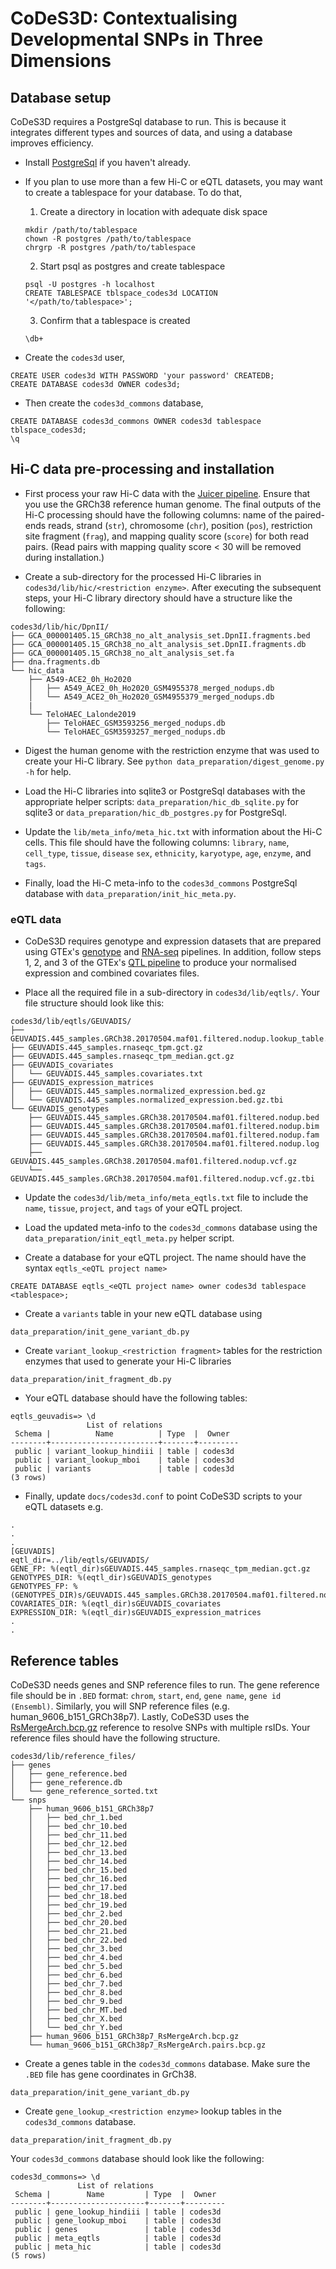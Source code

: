 # CoDeS3D: Contextualising Developmental SNPs in Three Dimensions

## Database setup
CoDeS3D requires a PostgreSql database to run. This is because it integrates different types and sources of data, and using a database improves efficiency.
- Install [PostgreSql](https://www.postgresql.org) if you haven't already.
- If you plan to use more than a few Hi-C or eQTL datasets, you may want to create a tablespace for your database. To do that,
    1. Create a directory in location with adequate disk space
    ```
    mkdir /path/to/tablespace
    chown -R postgres /path/to/tablespace
    chrgrp -R postgres /path/to/tablespace
    ```

    2. Start psql as postgres and create tablespace
    ```
    psql -U postgres -h localhost
    CREATE TABLESPACE tblspace_codes3d LOCATION '</path/to/tablespace>';
    ```

    3. Confirm that a tablespace is created
    ```
    \db+
    ```
- Create the `codes3d` user,
```
CREATE USER codes3d WITH PASSWORD 'your password' CREATEDB;
CREATE DATABASE codes3d OWNER codes3d;
```

- Then create the `codes3d_commons` database,
```
CREATE DATABASE codes3d_commons OWNER codes3d tablespace tblspace_codes3d;
\q
```


## Hi-C data pre-processing and installation
- First process your raw Hi-C data with the [Juicer pipeline](https://github.com/aidenlab/juicer). Ensure that you use the GRCh38 reference human genome. The final outputs of the Hi-C processing should have the following columns: name of the paired-ends reads, strand (`str`), chromosome (`chr`), position (`pos`), restriction site fragment (`frag`), and mapping quality score (`score`) for both read pairs. (Read pairs with mapping quality score < 30 will be removed during installation.)

- Create a sub-directory for the processed Hi-C libraries in `codes3d/lib/hic/<restriction enzyme>`. After executing the subsequent steps, your Hi-C library directory should have a structure like the following:
```
codes3d/lib/hic/DpnII/
├── GCA_000001405.15_GRCh38_no_alt_analysis_set.DpnII.fragments.bed
├── GCA_000001405.15_GRCh38_no_alt_analysis_set.DpnII.fragments.db
├── GCA_000001405.15_GRCh38_no_alt_analysis_set.fa
├── dna.fragments.db
└── hic_data
    ├── A549-ACE2_0h_Ho2020
    │   ├── A549_ACE2_0h_Ho2020_GSM4955378_merged_nodups.db
    │   └── A549_ACE2_0h_Ho2020_GSM4955379_merged_nodups.db
    |
    └── TeloHAEC_Lalonde2019
        ├── TeloHAEC_GSM3593256_merged_nodups.db
        └── TeloHAEC_GSM3593257_merged_nodups.db
```
- Digest the human genome with the restriction enzyme that was used to create your Hi-C library. See `python data_preparation/digest_genome.py -h` for help.

- Load the Hi-C libraries into sqlite3 or PostgreSql databases with the appropriate helper scripts: `data_preparation/hic_db_sqlite.py` for sqlite3 or `data_preparation/hic_db_postgres.py` for PostgreSql.

- Update the `lib/meta_info/meta_hic.txt` with information about the Hi-C cells. This file should have the following columns: `library`, `name`, `cell_type`, `tissue`, `disease` `sex`, `ethnicity`, `karyotype`, `age`, `enzyme`, and `tags`.

- Finally, load the Hi-C meta-info to the `codes3d_commons` PostgreSql database with `data_preparation/init_hic_meta.py`.


### eQTL data
- CoDeS3D requires genotype and expression datasets that are prepared using GTEx's [genotype](https://github.com/broadinstitute/gtex-pipeline/tree/master/genotype) and [RNA-seq](https://github.com/broadinstitute/gtex-pipeline/tree/master/rnaseq) pipelines. In addition, follow steps 1, 2, and 3 of the GTEx's [QTL pipeline](https://github.com/broadinstitute/gtex-pipeline/tree/master/qtl) to produce your normalised expression and combined covariates files.

- Place all the required file in a sub-directory in `codes3d/lib/eqtls/`. Your file structure should look like this:
```
codes3d/lib/eqtls/GEUVADIS/
├── GEUVADIS.445_samples.GRCh38.20170504.maf01.filtered.nodup.lookup_table.txt.gz
├── GEUVADIS.445_samples.rnaseqc_tpm.gct.gz
├── GEUVADIS.445_samples.rnaseqc_tpm_median.gct.gz
├── GEUVADIS_covariates
│   └── GEUVADIS.445_samples.covariates.txt
├── GEUVADIS_expression_matrices
│   ├── GEUVADIS.445_samples.normalized_expression.bed.gz
│   └── GEUVADIS.445_samples.normalized_expression.bed.gz.tbi
└── GEUVADIS_genotypes
    ├── GEUVADIS.445_samples.GRCh38.20170504.maf01.filtered.nodup.bed
    ├── GEUVADIS.445_samples.GRCh38.20170504.maf01.filtered.nodup.bim
    ├── GEUVADIS.445_samples.GRCh38.20170504.maf01.filtered.nodup.fam
    ├── GEUVADIS.445_samples.GRCh38.20170504.maf01.filtered.nodup.log
    ├── GEUVADIS.445_samples.GRCh38.20170504.maf01.filtered.nodup.vcf.gz
    └── GEUVADIS.445_samples.GRCh38.20170504.maf01.filtered.nodup.vcf.gz.tbi
```

- Update the `codes3d/lib/meta_info/meta_eqtls.txt` file to include the `name`,	`tissue`,	`project`, and `tags` of your eQTL project.

- Load the updated meta-info to the `codes3d_commons` database using the `data_preparation/init_eqtl_meta.py` helper script.

- Create a database for your eQTL project. The name should have the syntax `eqtls_<eQTL project name>`
```
CREATE DATABASE eqtls_<eQTL project name> owner codes3d tablespace <tablespace>;
```

- Create a `variants` table in your new eQTL database using
```
data_preparation/init_gene_variant_db.py
```

- Create `variant_lookup_<restriction fragment>` tables for the restriction enzymes that used to generate your Hi-C libraries
```
data_preparation/init_fragment_db.py
```

- Your eQTL database should have the following tables:

```
eqtls_geuvadis=> \d
                 List of relations
 Schema |          Name          | Type  |  Owner  
--------+------------------------+-------+---------
 public | variant_lookup_hindiii | table | codes3d
 public | variant_lookup_mboi    | table | codes3d
 public | variants               | table | codes3d
(3 rows)
```

- Finally, update `docs/codes3d.conf` to point CoDeS3D scripts to your eQTL datasets e.g.
```
.
.
.
[GEUVADIS]
eqtl_dir=../lib/eqtls/GEUVADIS/
GENE_FP: %(eqtl_dir)sGEUVADIS.445_samples.rnaseqc_tpm_median.gct.gz
GENOTYPES_DIR: %(eqtl_dir)sGEUVADIS_genotypes
GENOTYPES_FP: %(GENOTYPES_DIR)s/GEUVADIS.445_samples.GRCh38.20170504.maf01.filtered.nodup.vcf.gz
COVARIATES_DIR: %(eqtl_dir)sGEUVADIS_covariates
EXPRESSION_DIR: %(eqtl_dir)sGEUVADIS_expression_matrices
.
.
```


## Reference tables
CoDeS3D needs genes and SNP reference files to run.
The gene reference file should be in `.BED` format: `chrom`, `start`, `end`,
`gene name`, `gene id (Ensembl)`.
Similarly, you will SNP reference files (e.g. human_9606_b151_GRCh38p7). Lastly,
CoDeS3D uses the [RsMergeArch.bcp.gz](https://ftp.ncbi.nlm.nih.gov/snp/organisms/human_9606_b151_GRCh38p7/database/organism_data/RsMergeArch.bcp.gz) reference to resolve SNPs with multiple rsIDs. Your reference files should have the following structure.
```
codes3d/lib/reference_files/
├── genes
│   ├── gene_reference.bed
│   ├── gene_reference.db
│   └── gene_reference_sorted.txt
└── snps
    ├── human_9606_b151_GRCh38p7
    │   ├── bed_chr_1.bed
    │   ├── bed_chr_10.bed
    │   ├── bed_chr_11.bed
    │   ├── bed_chr_12.bed
    │   ├── bed_chr_13.bed
    │   ├── bed_chr_14.bed
    │   ├── bed_chr_15.bed
    │   ├── bed_chr_16.bed
    │   ├── bed_chr_17.bed
    │   ├── bed_chr_18.bed
    │   ├── bed_chr_19.bed
    │   ├── bed_chr_2.bed
    │   ├── bed_chr_20.bed
    │   ├── bed_chr_21.bed
    │   ├── bed_chr_22.bed
    │   ├── bed_chr_3.bed
    │   ├── bed_chr_4.bed
    │   ├── bed_chr_5.bed
    │   ├── bed_chr_6.bed
    │   ├── bed_chr_7.bed
    │   ├── bed_chr_8.bed
    │   ├── bed_chr_9.bed
    │   ├── bed_chr_MT.bed
    │   ├── bed_chr_X.bed
    │   └── bed_chr_Y.bed
    ├── human_9606_b151_GRCh38p7_RsMergeArch.bcp.gz
    └── human_9606_b151_GRCh38p7_RsMergeArch.pairs.bcp.gz
```

- Create a genes table in the `codes3d_commons` database. Make sure the `.BED`
file has gene coordinates in GrCh38.
```
data_preparation/init_gene_variant_db.py
```

- Create `gene_lookup_<restriction enzyme>` lookup tables in the `codes3d_commons`
database.
```
data_preparation/init_fragment_db.py
```

Your `codes3d_commons` database should look like the following:
```
codes3d_commons=> \d
               List of relations
 Schema |        Name         | Type  |  Owner  
--------+---------------------+-------+---------
 public | gene_lookup_hindiii | table | codes3d
 public | gene_lookup_mboi    | table | codes3d
 public | genes               | table | codes3d
 public | meta_eqtls          | table | codes3d
 public | meta_hic            | table | codes3d
(5 rows)
```
